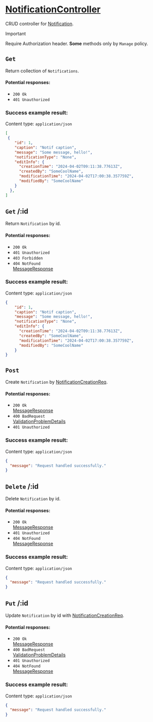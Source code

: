 # [NotificationController](../../ProjectTisa/Controllers/BusinessControllers/CrudControllers/NotificationController.cs)
CRUD controller for [Notification](../../ProjectTisa/Models/BusinessLogic/Notification.cs).
> [!IMPORTANT]
> Require Authorization header. **Some** methods only by `Manage` policy.
## `Get` 
Return collection of `Notifications`.
#### Potential responses:
* `200 Ok`
* `401 Unauthorized`
### Success example result:
Content type: `application/json`
```json
[
 {
    "id": 1,
    "caption": "Notif caption",
    "message": "Some message, hello!",
    "notificationType": "None",
    "editInfo": {
      "creationTime": "2024-04-02T09:11:38.77613Z",
      "createdBy": "SomeCoolName",
      "modificationTime": "2024-04-02T17:00:38.357759Z",
      "modifiedBy": "SomeCoolName"
    }
  },
]
```
## `Get` /:id
Return `Notification` by id.
#### Potential responses:
* `200 Ok`
* `401 Unauthorized`
* `403 Forbidden`
* `404 NotFound`<br>[MessageResponse](../../ProjectTisa/Controllers/GeneralData/Responses/MessageResponse.cs)
### Success example result:
Content type: `application/json`
```json
{
    "id": 1,
    "caption": "Notif caption",
    "message": "Some message, hello!",
    "notificationType": "None",
    "editInfo": {
      "creationTime": "2024-04-02T09:11:38.77613Z",
      "createdBy": "SomeCoolName",
      "modificationTime": "2024-04-02T17:00:38.357759Z",
      "modifiedBy": "SomeCoolName"
    }
}
```
## `Post` 
Create `Notification` by [NotificationCreationReq](../../ProjectTisa/Controllers/GeneralData/Requests/CreationReq/NotificationCreationReq.cs).
#### Potential responses:
* `200 Ok`<br>[MessageResponse](../../ProjectTisa/Controllers/GeneralData/Responses/MessageResponse.cs)
* `400 BadRequest`<br>[ValidationProblemDetails](https://learn.microsoft.com/en-us/dotnet/api/microsoft.aspnetcore.mvc.validationproblemdetails)
* `401 Unauthorized`
### Success example result:
Content type: `application/json`
```json
{
  "message": "Request handled successfully."
}
```
## `Delete` /:id
Delete `Notification` by id.
#### Potential responses:
* `200 Ok`<br>[MessageResponse](../../ProjectTisa/Controllers/GeneralData/Responses/MessageResponse.cs)
* `401 Unauthorized`
* `404 NotFound`<br>[MessageResponse](../../ProjectTisa/Controllers/GeneralData/Responses/MessageResponse.cs)
### Success example result:
Content type: `application/json`
```json
{
  "message": "Request handled successfully."
}
```
## `Put` /:id
Update `Notification` by id with [NotificationCreationReq](../../ProjectTisa/Controllers/GeneralData/Requests/CreationReq/NotificationCreationReq.cs).
#### Potential responses:
* `200 Ok`<br>[MessageResponse](../../ProjectTisa/Controllers/GeneralData/Responses/MessageResponse.cs)
* `400 BadRequest`<br>[ValidationProblemDetails](https://learn.microsoft.com/en-us/dotnet/api/microsoft.aspnetcore.mvc.validationproblemdetails)
* `401 Unauthorized`
* `404 NotFound`<br>[MessageResponse](../../ProjectTisa/Controllers/GeneralData/Responses/MessageResponse.cs)
### Success example result:
Content type: `application/json`
```json
{
  "message": "Request handled successfully."
}
```